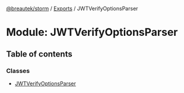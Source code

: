 [@breautek/storm](../README.md) / [Exports](../modules.md) / JWTVerifyOptionsParser

# Module: JWTVerifyOptionsParser

## Table of contents

### Classes

- [JWTVerifyOptionsParser](../classes/jwtverifyoptionsparser.jwtverifyoptionsparser-1.md)
